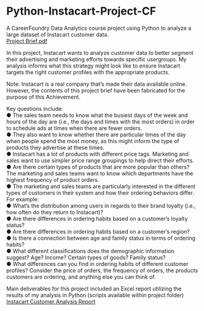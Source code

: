 # Python-Instacart-Project-CF
A CareerFoundry Data Analytics course project using Python to analyze a large dataset of Instacart customer data.  
[Project Brief.pdf](https://github.com/Mcquii/Python-Instacart-Project-CF/files/9842587/A4_Data_Project.Brief.pdf)  

In this project, Instacart wants to analyze customer data to better segment their advertising and marketing efforts towards specific usergroups. 
My analysis informs what this strategy might look like to ensure Instacart targets the right customer profiles with the appropriate products.

Note: Instacart is a real company that’s made their data available online. However, the contents of this project brief
have been fabricated for the purpose of this Achievement.

Key questions include:  
● The sales team needs to know what the busiest days of the week and hours of the day
are (i.e., the days and times with the most orders) in order to schedule ads at times
when there are fewer orders.  
● They also want to know whether there are particular times of the day when people spend
the most money, as this might inform the type of products they advertise at these times.  
● Instacart has a lot of products with different price tags. Marketing and sales want to use
simpler price range groupings to help direct their efforts.  
● Are there certain types of products that are more popular than others? The marketing
and sales teams want to know which departments have the highest frequency of product
orders.  
● The marketing and sales teams are particularly interested in the different types of
customers in their system and how their ordering behaviors differ. For example:  
      ● What’s the distribution among users in regards to their brand loyalty (i.e., how
      often do they return to Instacart)?  
      ● Are there differences in ordering habits based on a customer’s loyalty status?  
      ● Are there differences in ordering habits based on a customer’s region?  
      ● Is there a connection between age and family status in terms of ordering habits?  
      ● What different classifications does the demographic information suggest? Age?
      Income? Certain types of goods? Family status?  
● What differences can you find in ordering habits of different customer profiles?
Consider the price of orders, the frequency of orders, the products customers are
ordering, and anything else you can think of.

Main deliverables for this project included an Excel report utilizing the results of my analysis in Python (scripts available within project folder)  
[Instacart Customer Analysis Report](https://github.com/Mcquii/Python-Instacart-Project-CF/files/9842605/A4_final_report.xlsx)
